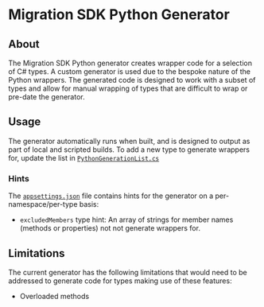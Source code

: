 # Migration SDK Python Generator

## About

The Migration SDK Python generator creates wrapper code for a selection of C# types.
A custom generator is used due to the bespoke nature of the Python wrappers.
The generated code is designed to work with a subset of types and allow for manual wrapping of types that are difficult to wrap or pre-date the generator.

## Usage

The generator automatically runs when built, and is designed to output as part of local and scripted builds.
To add a new type to generate wrappers for, update the list in [`PythonGenerationList.cs`](PythonGenerationList.cs)

### Hints

The [`appsettings.json`](appsettings.json) file contains hints for the generator on a per-namespace/per-type basis:

- `excludedMembers` type hint: An array of strings for member names (methods or properties) not not generate wrappers for.

## Limitations

The current generator has the following limitations that would need to be addressed to generate code for types making use of these features:

- Overloaded methods
